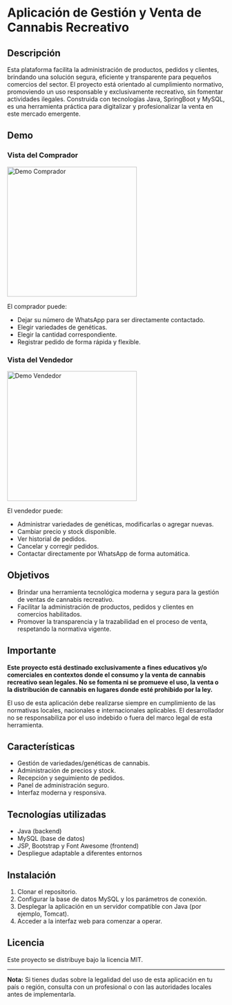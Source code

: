 # Aplicación de Gestión y Venta de Cannabis Recreativo

## Descripción

Esta plataforma facilita la administración de productos, pedidos y clientes, brindando una solución segura, eficiente y transparente para pequeños comercios del sector. El proyecto está orientado al cumplimiento normativo, promoviendo un uso responsable y exclusivamente recreativo, sin fomentar actividades ilegales. Construida con tecnologías Java, SpringBoot y MySQL, es una herramienta práctica para digitalizar y profesionalizar la venta en este mercado emergente.

## Demo

### Vista del Comprador
<img src="src/main/resources/demo/vistaComprador.gif" alt="Demo Comprador" width="300" />

El comprador puede:
- Dejar su número de WhatsApp para ser directamente contactado.
- Elegir variedades de genéticas.
- Elegir la cantidad correspondiente.
- Registrar pedido de forma rápida y flexible.

### Vista del Vendedor
<img src="src/main/resources/demo/vistaVendedor.gif" alt="Demo Vendedor" width="300" />

El vendedor puede:
- Administrar variedades de genéticas, modificarlas o agregar nuevas.
- Cambiar precio y stock disponible.
- Ver historial de pedidos.
- Cancelar y corregir pedidos.
- Contactar directamente por WhatsApp de forma automática.

## Objetivos

- Brindar una herramienta tecnológica moderna y segura para la gestión de ventas de cannabis recreativo.
- Facilitar la administración de productos, pedidos y clientes en comercios habilitados.
- Promover la transparencia y la trazabilidad en el proceso de venta, respetando la normativa vigente.

## Importante

**Este proyecto está destinado exclusivamente a fines educativos y/o comerciales en contextos donde el consumo y la venta de cannabis recreativo sean legales. No se fomenta ni se promueve el uso, la venta o la distribución de cannabis en lugares donde esté prohibido por la ley.**

El uso de esta aplicación debe realizarse siempre en cumplimiento de las normativas locales, nacionales e internacionales aplicables. El desarrollador no se responsabiliza por el uso indebido o fuera del marco legal de esta herramienta.

## Características

- Gestión de variedades/genéticas de cannabis.
- Administración de precios y stock.
- Recepción y seguimiento de pedidos.
- Panel de administración seguro.
- Interfaz moderna y responsiva.

## Tecnologías utilizadas

- Java (backend)
- MySQL (base de datos)
- JSP, Bootstrap y Font Awesome (frontend)
- Despliegue adaptable a diferentes entornos

## Instalación

1. Clonar el repositorio.
2. Configurar la base de datos MySQL y los parámetros de conexión.
3. Desplegar la aplicación en un servidor compatible con Java (por ejemplo, Tomcat).
4. Acceder a la interfaz web para comenzar a operar.

## Licencia

Este proyecto se distribuye bajo la licencia MIT.

---

**Nota:** Si tienes dudas sobre la legalidad del uso de esta aplicación en tu país o región, consulta con un profesional o con las autoridades locales antes de implementarla.
